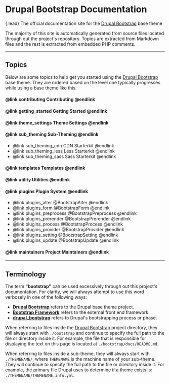 <!-- @file Documentation landing page and topics for the http://drupal-bootstrap.org site. -->
<!-- @mainpage -->
# Drupal Bootstrap Documentation

{.lead} The official documentation site for the [Drupal Bootstrap] base theme

The majority of this site is automatically generated from source files
located through out the project's repository. Topics are extracted from Markdown
files and the rest is extracted from embedded PHP comments.

---

## Topics

Below are some topics to help get you started using the [Drupal Bootstrap] base
theme. They are ordered based on the level one typically progresses while using
a base theme like this.

#### @link contributing Contributing @endlink

#### @link getting_started Getting Started @endlink

#### @link theme_settings Theme Settings @endlink

#### @link sub_theming Sub-Theming @endlink
- @link sub_theming_cdn CDN Starterkit @endlink
- @link sub_theming_less Less Starterkit @endlink
- @link sub_theming_sass Sass Starterkit @endlink

#### @link templates Templates @endlink

#### @link utility Utilities @endlink

#### @link plugins Plugin System @endlink
- @link plugins_alter @BootstrapAlter @endlink
- @link plugins_form @BootstrapForm @endlink
- @link plugins_preprocess @BootstrapPreprocess @endlink
- @link plugins_prerender @BootstrapPrerender @endlink
- @link plugins_process @BootstrapProcess @endlink
- @link plugins_provider @BootstrapProvider @endlink
- @link plugins_setting @BootstrapSetting @endlink
- @link plugins_update @BootstrapUpdate @endlink

#### @link maintainers Project Maintainers @endlink

---

## Terminology

The term **"bootstrap"** can be used excessively through out this project's
documentation. For clarity, we will always attempt to use this word verbosely
in one of the following ways:

- **[Drupal Bootstrap]** refers to the Drupal base theme project.
- **[Bootstrap Framework](http://getbootstrap.com)** refers to the external
  front end framework.
- **[drupal_bootstrap](https://api.drupal.org/apis/drupal_bootstrap)** refers
  to Drupal's bootstrapping process or phase.
  
When referring to files inside the [Drupal Bootstrap] project directory, they
will always start with `./bootstrap` and continue to specify the full path to
the file or directory inside it. For example, the file that is responsible for
displaying the text on this page is located at `./bootstrap/docs/README.md`.

When referring to files inside a sub-theme, they will always start with
`./THEMENAME/`, where `THEMENAME` is the machine name of your sub-theme. They
will continue to specify the full path to the file or directory inside it. For
example, the primary file Drupal uses to determine if a theme
exists is: `./THEMENAME/THEMENAME.info.yml`.

[Drupal Bootstrap]: https://www.drupal.org/project/bootstrap
